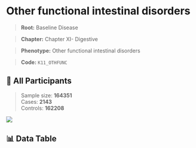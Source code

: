 # Other functional intestinal disorders

> **Root:** Baseline Disease  

> **Chapter:** Chapter XI- Digestive  

> **Phenotype:** Other functional intestinal disorders  

> **Code:** `K11_OTHFUNC`

## 🧪 All Participants  
> Sample size: **164351**  
> Cases: **2143**  
> Controls: **162208**
<img src="/Sensitive/Figures/ALL/Baseline/K11_OTHFUNC.png"/>

## 📊 Data Table
<CsvTableMRF src="/Sensitive/Data/ALL/Baseline/LG_K11_OTHFUNC.csv"/>

